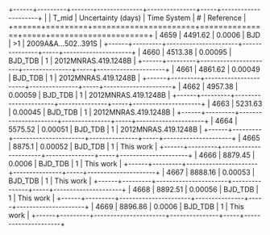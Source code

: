 +------+---------+----------------------+---------------+-----+---------------------+
|      |   T_mid |   Uncertainty (days) | Time System   | #   | Reference           |
+======+=========+======================+===============+=====+=====================+
| 4659 | 4491.62 |              0.0006  | BJD           | >1  | 2009A&A...502..391S |
+------+---------+----------------------+---------------+-----+---------------------+
| 4660 | 4513.38 |              0.00095 | BJD_TDB       | 1   | 2012MNRAS.419.1248B |
+------+---------+----------------------+---------------+-----+---------------------+
| 4661 | 4861.62 |              0.00049 | BJD_TDB       | 1   | 2012MNRAS.419.1248B |
+------+---------+----------------------+---------------+-----+---------------------+
| 4662 | 4957.38 |              0.00059 | BJD_TDB       | 1   | 2012MNRAS.419.1248B |
+------+---------+----------------------+---------------+-----+---------------------+
| 4663 | 5231.63 |              0.00045 | BJD_TDB       | 1   | 2012MNRAS.419.1248B |
+------+---------+----------------------+---------------+-----+---------------------+
| 4664 | 5575.52 |              0.00051 | BJD_TDB       | 1   | 2012MNRAS.419.1248B |
+------+---------+----------------------+---------------+-----+---------------------+
| 4665 | 8875.1  |              0.00052 | BJD_TDB       | 1   | This work           |
+------+---------+----------------------+---------------+-----+---------------------+
| 4666 | 8879.45 |              0.0006  | BJD_TDB       | 1   | This work           |
+------+---------+----------------------+---------------+-----+---------------------+
| 4667 | 8888.16 |              0.00053 | BJD_TDB       | 1   | This work           |
+------+---------+----------------------+---------------+-----+---------------------+
| 4668 | 8892.51 |              0.00056 | BJD_TDB       | 1   | This work           |
+------+---------+----------------------+---------------+-----+---------------------+
| 4669 | 8896.86 |              0.0006  | BJD_TDB       | 1   | This work           |
+------+---------+----------------------+---------------+-----+---------------------+